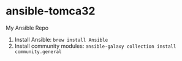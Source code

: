 # ansible-tomca32
My Ansible Repo

1. Install Ansible: `brew install Ansible`
2. Install community modules: `ansible-galaxy collection install community.general`